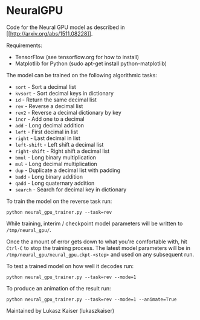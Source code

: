 # NeuralGPU
Code for the Neural GPU model as described
in [[http://arxiv.org/abs/1511.08228]].

Requirements:
* TensorFlow (see tensorflow.org for how to install)
* Matplotlib for Python (sudo apt-get install python-matplotlib)

The model can be trained on the following algorithmic tasks:

* `sort` - Sort a decimal list
* `kvsort` - Sort decimal keys in dictionary
* `id` - Return the same decimal list
* `rev` - Reverse a decimal list
* `rev2` - Reverse a decimal dictionary by key
* `incr` - Add one to a decimal
* `add` - Long decimal addition
* `left` - First decimal in list
* `right` - Last decimal in list
* `left-shift` - Left shift a decimal list
* `right-shift` - Right shift a decimal list
* `bmul` - Long binary multiplication
* `mul` - Long decimal multiplication
* `dup` - Duplicate a decimal list with padding
* `badd` - Long binary addition
* `qadd` - Long quaternary addition
* `search` - Search for decimal key in dictionary

To train the model on the reverse task run:

```
python neural_gpu_trainer.py --task=rev
```

While training, interim / checkpoint model parameters will be
written to `/tmp/neural_gpu/`.

Once the amount of error gets down to what you're comfortable
with, hit `Ctrl-C` to stop the training process. The latest
model parameters will be in `/tmp/neural_gpu/neural_gpu.ckpt-<step>`
and used on any subsequent run.

To test a trained model on how well it decodes run:

```
python neural_gpu_trainer.py --task=rev --mode=1
```

To produce an animation of the result run:

```
python neural_gpu_trainer.py --task=rev --mode=1 --animate=True
```

Maintained by Lukasz Kaiser (lukaszkaiser)

